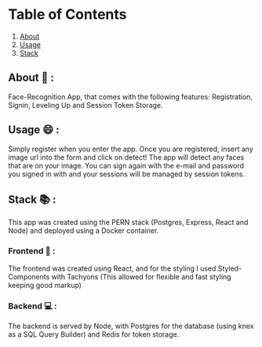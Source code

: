 # Table of Contents
1. [About](#About)
2. [Usage](#Usage)
3. [Stack](#Stack)

## About :green_book: :
Face-Recognition App, that comes with the following features: Registration, Signin, Leveling Up and Session Token Storage.

## Usage :smile: :
Simply register when you enter the app. Once you are registered, insert any image url into the form and click on detect! The app will detect any faces that are on your image. You can sign again with the e-mail and password you signed in with and your sessions will be managed by session tokens.

## Stack :books: :
This app was created using the PERN stack (Postgres, Express, React and Node) and deployed using a Docker container.

### Frontend :art: : 
The frontend was created using React, and for the styling I used Styled-Components with Tachyons (This allowed for flexible and fast styling keeping good markup) 

### Backend :computer: : 
The backend is served by Node, with Postgres for the database (using knex as a SQL Query Builder) and Redis for token storage.
